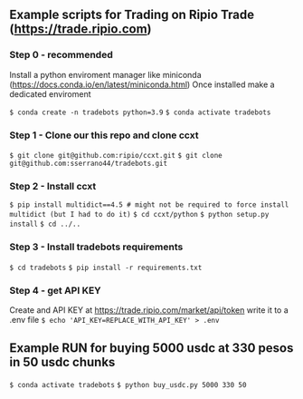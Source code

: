 ## Example scripts for Trading on Ripio Trade (https://trade.ripio.com)

### Step 0 - recommended 
Install a python enviroment manager like miniconda (https://docs.conda.io/en/latest/miniconda.html)
Once installed make a dedicated enviroment

`` $ conda create -n tradebots python=3.9 ``
`` $ conda activate tradebots ``

### Step 1 - Clone our this repo and clone ccxt

`` $ git clone git@github.com:ripio/ccxt.git ``
`` $ git clone git@github.com:sserrano44/tradebots.git ``

### Step 2 - Install ccxt

`` $ pip install multidict==4.5 # might not be required to force install multidict (but I had to do it) ``
`` $ cd ccxt/python ``
`` $ python setup.py install ``
`` $ cd ../.. ``

### Step 3 - Install tradebots requirements

`` $ cd tradebots ``
`` $ pip install -r requirements.txt ``

### Step 4 - get API KEY

Create and API KEY at https://trade.ripio.com/market/api/token
write it to a .env file
`` $ echo 'API_KEY=REPLACE_WITH_API_KEY' > .env ``

## Example RUN for buying 5000 usdc at 330 pesos in 50 usdc chunks

`` $ conda activate tradebots ``
`` $ python buy_usdc.py 5000 330 50 ``